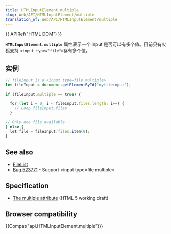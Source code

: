 ```yaml
---
title: HTMLInputElement.multiple
slug: Web/API/HTMLInputElement/multiple
translation_of: Web/API/HTMLInputElement/multiple
---
```

{{ APIRef("HTML DOM") }}

**`HTMLInputElement.multiple`** 属性表示一个 input 是否可以有多个值。目前只有火狐支持 `<input type="file">`存有多个值。

## 实例

```js
// fileInput is a <input type=file multiple>
let fileInput = document.getElementById('myfileinput');

if (fileInput.multiple == true) {

  for (let i = 0; i < fileInput.files.length; i++) {
    // Loop fileInput.files
  }

// Only one file available
} else {
  let file = fileInput.files.item(0);
}
```

## See also

- [FileList](/en/DOM/FileList)
- [Bug 523771](https://bugzilla.mozilla.org/show_bug.cgi?id=523771) - Support \<input type=file multiple>

## Specification

- [The multiple attribute](http://www.whatwg.org/specs/web-apps/current-work/multipage/common-input-element-attributes.html#attr-input-multiple) (HTML 5 working draft)

## Browser compatibility

{{Compat("api.HTMLInputElement.multiple")}}
